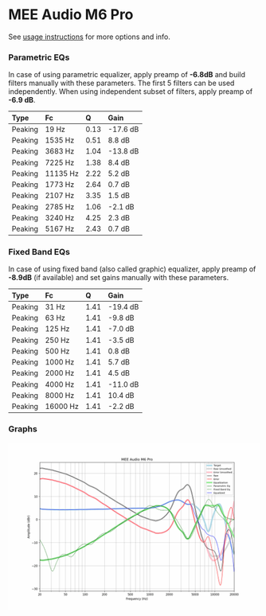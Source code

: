 # MEE Audio M6 Pro
See [usage instructions](https://github.com/jaakkopasanen/AutoEq#usage) for more options and info.

### Parametric EQs
In case of using parametric equalizer, apply preamp of **-6.8dB** and build filters manually
with these parameters. The first 5 filters can be used independently.
When using independent subset of filters, apply preamp of **-6.9 dB**.

| Type    | Fc       |    Q | Gain     |
|:--------|:---------|:-----|:---------|
| Peaking | 19 Hz    | 0.13 | -17.6 dB |
| Peaking | 1535 Hz  | 0.51 | 8.8 dB   |
| Peaking | 3683 Hz  | 1.04 | -13.8 dB |
| Peaking | 7225 Hz  | 1.38 | 8.4 dB   |
| Peaking | 11135 Hz | 2.22 | 5.2 dB   |
| Peaking | 1773 Hz  | 2.64 | 0.7 dB   |
| Peaking | 2107 Hz  | 3.35 | 1.5 dB   |
| Peaking | 2785 Hz  | 1.06 | -2.1 dB  |
| Peaking | 3240 Hz  | 4.25 | 2.3 dB   |
| Peaking | 5167 Hz  | 2.43 | 0.7 dB   |

### Fixed Band EQs
In case of using fixed band (also called graphic) equalizer, apply preamp of **-8.9dB**
(if available) and set gains manually with these parameters.

| Type    | Fc       |    Q | Gain     |
|:--------|:---------|:-----|:---------|
| Peaking | 31 Hz    | 1.41 | -19.4 dB |
| Peaking | 63 Hz    | 1.41 | -9.8 dB  |
| Peaking | 125 Hz   | 1.41 | -7.0 dB  |
| Peaking | 250 Hz   | 1.41 | -3.5 dB  |
| Peaking | 500 Hz   | 1.41 | 0.8 dB   |
| Peaking | 1000 Hz  | 1.41 | 5.7 dB   |
| Peaking | 2000 Hz  | 1.41 | 4.5 dB   |
| Peaking | 4000 Hz  | 1.41 | -11.0 dB |
| Peaking | 8000 Hz  | 1.41 | 10.4 dB  |
| Peaking | 16000 Hz | 1.41 | -2.2 dB  |

### Graphs
![](./MEE%20Audio%20M6%20Pro.png)